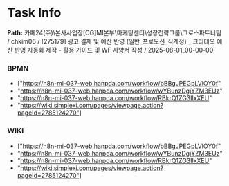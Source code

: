 # Task Info

**Path:** 카페24(주)\본사사업장\[CG]MI본부\마케팅센터\성장전략그룹\그로스파트너팀 / chkim06 / [275179] 광고 결제 및 예산 반영 (일반_프로모션_직계정) _ 크리테오 예산 반영 자동화 제작 - 활용 가이드 및 WF 사양서 작성 / 2025-08-01_00-00-00

### BPMN
- ["https://n8n-mi-037-web.hanpda.com/workflow/bBBgJPEGpLVlOY0f"
- "https://n8n-mi-037-web.hanpda.com/workflow/wYBunzDgiYZM3EUz"
- "https://n8n-mi-037-web.hanpda.com/workflow/RBkrQ1ZG3IlxXEU"
- "https://wiki.simplexi.com/pages/viewpage.action?pageId=2785124270"]

### WIKI
- ["https://n8n-mi-037-web.hanpda.com/workflow/bBBgJPEGpLVlOY0f"
- "https://n8n-mi-037-web.hanpda.com/workflow/wYBunzDgiYZM3EUz"
- "https://n8n-mi-037-web.hanpda.com/workflow/RBkrQ1ZG3IlxXEU"
- "https://wiki.simplexi.com/pages/viewpage.action?pageId=2785124270"]

